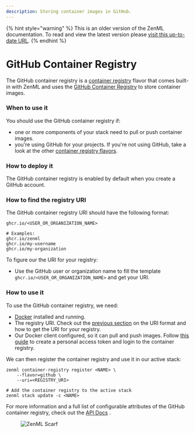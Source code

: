 ```yaml
---
description: Storing container images in GitHub.
---
```


{% hint style="warning" %}
This is an older version of the ZenML documentation. To read and view the latest version please [visit this up-to-date URL](https://docs.zenml.io).
{% endhint %}


# GitHub Container Registry

The GitHub container registry is a [container registry](container-registries.md) flavor that comes built-in with ZenML
and uses
the [GitHub Container Registry](https://docs.github.com/en/packages/working-with-a-github-packages-registry/working-with-the-container-registry)
to store container images.

### When to use it

You should use the GitHub container registry if:

* one or more components of your stack need to pull or push container images.
* you're using GitHub for your projects. If you're not using GitHub, take a look at the
  other [container registry flavors](container-registries.md#container-registry-flavors).

### How to deploy it

The GitHub container registry is enabled by default when you create a GitHub account.

### How to find the registry URI

The GitHub container registry URI should have the following format:

```shell
ghcr.io/<USER_OR_ORGANIZATION_NAME>

# Examples:
ghcr.io/zenml
ghcr.io/my-username
ghcr.io/my-organization
```

To figure our the URI for your registry:

* Use the GitHub user or organization name to fill the template `ghcr.io/<USER_OR_ORGANIZATION_NAME>` and get your URI.

### How to use it

To use the GitHub container registry, we need:

* [Docker](https://www.docker.com) installed and running.
* The registry URI. Check out the [previous section](github.md#how-to-find-the-registry-uri) on the URI format and how
  to get the URI for your registry.
* Our Docker client configured, so it can pull and push images.
  Follow [this guide](https://docs.github.com/en/packages/working-with-a-github-packages-registry/working-with-the-container-registry#authenticating-to-the-container-registry)
  to create a personal access token and login to the container registry.

We can then register the container registry and use it in our active stack:

```shell
zenml container-registry register <NAME> \
    --flavor=github \
    --uri=<REGISTRY_URI>

# Add the container registry to the active stack
zenml stack update -c <NAME>
```

For more information and a full list of configurable attributes of the GitHub container registry, check out
the [API Docs](https://apidocs.zenml.io/latest/core\_code\_docs/core-container\_registries/#zenml.container\_registries.github\_container\_registry.GitHubContainerRegistry)
.

<!-- For scarf -->
<figure><img alt="ZenML Scarf" referrerpolicy="no-referrer-when-downgrade" src="https://static.scarf.sh/a.png?x-pxid=f0b4f458-0a54-4fcd-aa95-d5ee424815bc" /></figure>
